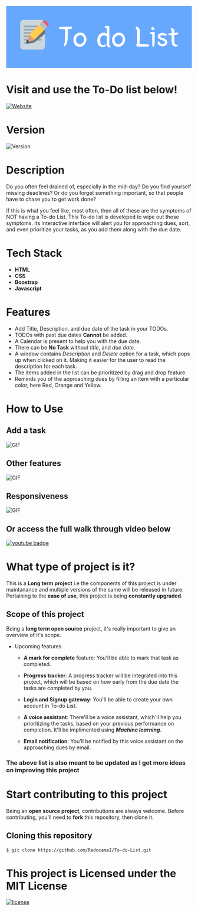 ![banner](./images/todo_banner.png)

# Visit and use the To-Do list below!
[![Website](https://img.shields.io/badge/-Website-blue)](https://redocamai.github.io/To-do-List/)

# Version
![Version](https://img.shields.io/badge/Version-1.0-blue)

# Description
Do you often feel drained of, especially in the mid-day? Do you find yourself missing deadlines? Or do you forget something important, so that people have to chase you to get work done?

If this is what you feel like, most often, then all of these are the symptoms of NOT having a To-do List.
This To-do list is developed to wipe out those symptoms. Its interactive interface will alert you for approaching dues, sort, and even prioritize your tasks, as you add them along with the due date.

# Tech Stack
 * **HTML**
 * **CSS**
 * **Boostrap**
 * **Javascript**

# Features
  * Add Title, Description, and due date of the task in your TODOs. 
  * TODOs with past due dates **Cannot** be added.
  * A Calendar is present to help you with the due date.
  * There can be **No Task** without *title*, and *due date*.
  * A window contains *Description* and *Delete* option for a task, which pops up when clicked on it. Making it easier for the user to read the description for each task. 
  * The items added in the list can be prioritized by drag and drop feature.
  * Reminds you of the approaching dues by filling an item with a perticular color, here Red, Orange and Yellow.

# How to Use

## Add a task
![GIF](https://media.giphy.com/media/vUMiJBtLT6SaVbT4bm/giphy.gif)

## Other features
![GIF](https://media.giphy.com/media/7VAlAPiRfnkMDhMZ54/giphy.gif)

## Responsiveness
![GIF](https://media.giphy.com/media/Me4xCyN2pPZYYt993U/giphy.gif)

## Or access the full walk through video below
[![youtube badge](https://img.shields.io/badge/-To_do_List-fde1e1?style=flat&labelColor=red&logo=youtube&logoColor=white)](https://youtu.be/LCh34DR3Fjk)

# What type of project is it?
This is a **Long term project** i.e the components of this project is under maintanance and multiple versions of the same will be released in future. Pertaining to the **ease of use**, this project is being **constantly upgraded**.

## Scope of this project
Being a **long term open source** project, it's really important to give an overview of it's scope.
* Upcoming features
  * **A mark for complete** feature: You'll be able to mark that task as completed.

  * **Progress tracker**: A progress tracker will be integrated into this project, which will be based on how early from the due date the tasks are completed by you.

  * **Login and Signup gateway**: You'll be able to create your own account in To-do List.
  
  * **A voice assistant**: There'll be a voice assistant, which'll help you prioritizing the tasks, based on your previous performance on completion. It'll be implimented using ***Machine learning***.

  * **Email notification**: You'll be notified by this voice assistant on the approaching dues by email.

### The above list is also meant to be updated as I get more ideas on improving this project

# Start contributing to this project
Being an **open source project**, contributions are always welcome.
Before contributing, you'll need to **fork** this repository, then clone it.
  ## Cloning this repository
  ```
  $ git clone https://github.com/RedocamaI/To-do-List.git
  ```
# This project is Licensed under the MIT License
  [![license](https://img.shields.io/badge/license-MIT-blue)](LICENSE.txt)

